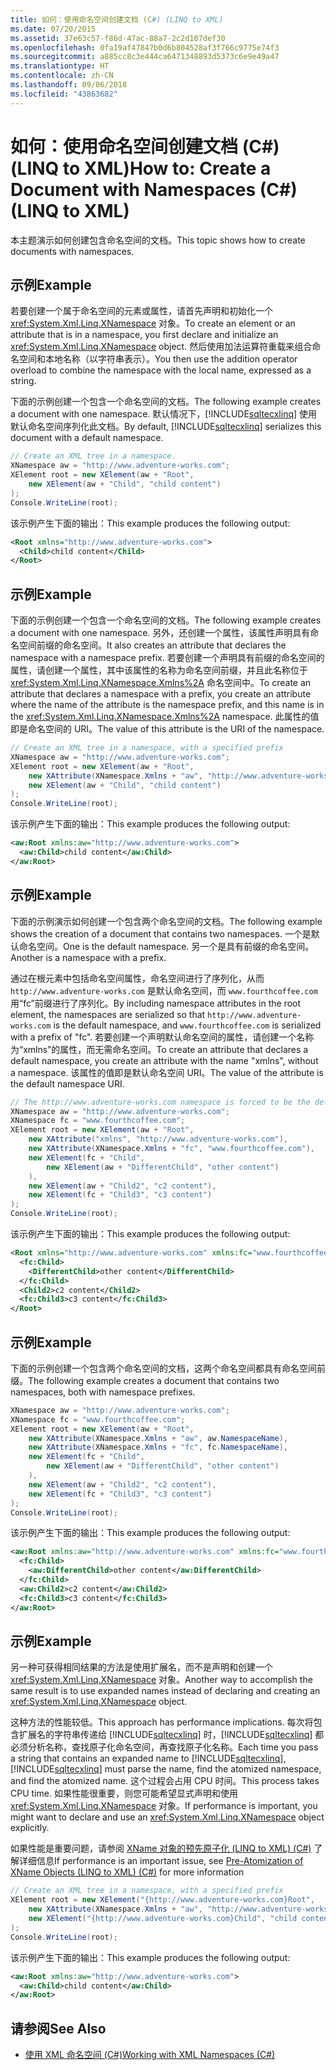```yaml
---
title: 如何：使用命名空间创建文档 (C#) (LINQ to XML)
ms.date: 07/20/2015
ms.assetid: 37e63c57-f86d-47ac-88a7-2c2d107def30
ms.openlocfilehash: 0fa19af47847b0d6b804528af3f766c9775e74f3
ms.sourcegitcommit: a885cc8c3e444ca6471348893d5373c6e9e49a47
ms.translationtype: HT
ms.contentlocale: zh-CN
ms.lasthandoff: 09/06/2018
ms.locfileid: "43863682"
---
```

# <a name="how-to-create-a-document-with-namespaces-c-linq-to-xml"></a><span data-ttu-id="04acd-102">如何：使用命名空间创建文档 (C#) (LINQ to XML)</span><span class="sxs-lookup"><span data-stu-id="04acd-102">How to: Create a Document with Namespaces (C#) (LINQ to XML)</span></span>
<span data-ttu-id="04acd-103">本主题演示如何创建包含命名空间的文档。</span><span class="sxs-lookup"><span data-stu-id="04acd-103">This topic shows how to create documents with namespaces.</span></span>  
  
## <a name="example"></a><span data-ttu-id="04acd-104">示例</span><span class="sxs-lookup"><span data-stu-id="04acd-104">Example</span></span>  
 <span data-ttu-id="04acd-105">若要创建一个属于命名空间的元素或属性，请首先声明和初始化一个 <xref:System.Xml.Linq.XNamespace> 对象。</span><span class="sxs-lookup"><span data-stu-id="04acd-105">To create an element or an attribute that is in a namespace, you first declare and initialize an <xref:System.Xml.Linq.XNamespace> object.</span></span> <span data-ttu-id="04acd-106">然后使用加法运算符重载来组合命名空间和本地名称（以字符串表示）。</span><span class="sxs-lookup"><span data-stu-id="04acd-106">You then use the addition operator overload to combine the namespace with the local name, expressed as a string.</span></span>  
  
 <span data-ttu-id="04acd-107">下面的示例创建一个包含一个命名空间的文档。</span><span class="sxs-lookup"><span data-stu-id="04acd-107">The following example creates a document with one namespace.</span></span> <span data-ttu-id="04acd-108">默认情况下，[!INCLUDE[sqltecxlinq](~/includes/sqltecxlinq-md.md)] 使用默认命名空间序列化此文档。</span><span class="sxs-lookup"><span data-stu-id="04acd-108">By default, [!INCLUDE[sqltecxlinq](~/includes/sqltecxlinq-md.md)] serializes this document with a default namespace.</span></span>  
  
```csharp  
// Create an XML tree in a namespace.  
XNamespace aw = "http://www.adventure-works.com";  
XElement root = new XElement(aw + "Root",  
    new XElement(aw + "Child", "child content")  
);  
Console.WriteLine(root);  
```  
  
 <span data-ttu-id="04acd-109">该示例产生下面的输出：</span><span class="sxs-lookup"><span data-stu-id="04acd-109">This example produces the following output:</span></span>  
  
```xml  
<Root xmlns="http://www.adventure-works.com">  
  <Child>child content</Child>  
</Root>  
```  
  
## <a name="example"></a><span data-ttu-id="04acd-110">示例</span><span class="sxs-lookup"><span data-stu-id="04acd-110">Example</span></span>  
 <span data-ttu-id="04acd-111">下面的示例创建一个包含一个命名空间的文档。</span><span class="sxs-lookup"><span data-stu-id="04acd-111">The following example creates a document with one namespace.</span></span> <span data-ttu-id="04acd-112">另外，还创建一个属性，该属性声明具有命名空间前缀的命名空间。</span><span class="sxs-lookup"><span data-stu-id="04acd-112">It also creates an attribute that declares the namespace with a namespace prefix.</span></span> <span data-ttu-id="04acd-113">若要创建一个声明具有前缀的命名空间的属性，请创建一个属性，其中该属性的名称为命名空间前缀，并且此名称位于 <xref:System.Xml.Linq.XNamespace.Xmlns%2A> 命名空间中。</span><span class="sxs-lookup"><span data-stu-id="04acd-113">To create an attribute that declares a namespace with a prefix, you create an attribute where the name of the attribute is the namespace prefix, and this name is in the <xref:System.Xml.Linq.XNamespace.Xmlns%2A> namespace.</span></span> <span data-ttu-id="04acd-114">此属性的值即是命名空间的 URI。</span><span class="sxs-lookup"><span data-stu-id="04acd-114">The value of this attribute is the URI of the namespace.</span></span>  
  
```csharp  
// Create an XML tree in a namespace, with a specified prefix  
XNamespace aw = "http://www.adventure-works.com";  
XElement root = new XElement(aw + "Root",  
    new XAttribute(XNamespace.Xmlns + "aw", "http://www.adventure-works.com"),  
    new XElement(aw + "Child", "child content")  
);  
Console.WriteLine(root);  
```  
  
 <span data-ttu-id="04acd-115">该示例产生下面的输出：</span><span class="sxs-lookup"><span data-stu-id="04acd-115">This example produces the following output:</span></span>  
  
```xml  
<aw:Root xmlns:aw="http://www.adventure-works.com">  
  <aw:Child>child content</aw:Child>  
</aw:Root>  
```  
  
## <a name="example"></a><span data-ttu-id="04acd-116">示例</span><span class="sxs-lookup"><span data-stu-id="04acd-116">Example</span></span>  
 <span data-ttu-id="04acd-117">下面的示例演示如何创建一个包含两个命名空间的文档。</span><span class="sxs-lookup"><span data-stu-id="04acd-117">The following example shows the creation of a document that contains two namespaces.</span></span> <span data-ttu-id="04acd-118">一个是默认命名空间。</span><span class="sxs-lookup"><span data-stu-id="04acd-118">One is the default namespace.</span></span> <span data-ttu-id="04acd-119">另一个是具有前缀的命名空间。</span><span class="sxs-lookup"><span data-stu-id="04acd-119">Another is a namespace with a prefix.</span></span>  
  
 <span data-ttu-id="04acd-120">通过在根元素中包括命名空间属性，命名空间进行了序列化，从而 `http://www.adventure-works.com` 是默认命名空间，而 `www.fourthcoffee.com` 用“fc”前缀进行了序列化。</span><span class="sxs-lookup"><span data-stu-id="04acd-120">By including namespace attributes in the root element, the namespaces are serialized so that `http://www.adventure-works.com` is the default namespace, and `www.fourthcoffee.com` is serialized with a prefix of "fc".</span></span> <span data-ttu-id="04acd-121">若要创建一个声明默认命名空间的属性，请创建一个名称为“xmlns”的属性，而无需命名空间。</span><span class="sxs-lookup"><span data-stu-id="04acd-121">To create an attribute that declares a default namespace, you create an attribute with the name "xmlns", without a namespace.</span></span> <span data-ttu-id="04acd-122">该属性的值即是默认命名空间 URI。</span><span class="sxs-lookup"><span data-stu-id="04acd-122">The value of the attribute is the default namespace URI.</span></span>  
  
```csharp  
// The http://www.adventure-works.com namespace is forced to be the default namespace.  
XNamespace aw = "http://www.adventure-works.com";  
XNamespace fc = "www.fourthcoffee.com";  
XElement root = new XElement(aw + "Root",  
    new XAttribute("xmlns", "http://www.adventure-works.com"),  
    new XAttribute(XNamespace.Xmlns + "fc", "www.fourthcoffee.com"),  
    new XElement(fc + "Child",  
        new XElement(aw + "DifferentChild", "other content")  
    ),  
    new XElement(aw + "Child2", "c2 content"),  
    new XElement(fc + "Child3", "c3 content")  
);  
Console.WriteLine(root);  
```  
  
 <span data-ttu-id="04acd-123">该示例产生下面的输出：</span><span class="sxs-lookup"><span data-stu-id="04acd-123">This example produces the following output:</span></span>  
  
```xml  
<Root xmlns="http://www.adventure-works.com" xmlns:fc="www.fourthcoffee.com">  
  <fc:Child>  
    <DifferentChild>other content</DifferentChild>  
  </fc:Child>  
  <Child2>c2 content</Child2>  
  <fc:Child3>c3 content</fc:Child3>  
</Root>  
```  
  
## <a name="example"></a><span data-ttu-id="04acd-124">示例</span><span class="sxs-lookup"><span data-stu-id="04acd-124">Example</span></span>  
 <span data-ttu-id="04acd-125">下面的示例创建一个包含两个命名空间的文档，这两个命名空间都具有命名空间前缀。</span><span class="sxs-lookup"><span data-stu-id="04acd-125">The following example creates a document that contains two namespaces, both with namespace prefixes.</span></span>  
  
```csharp  
XNamespace aw = "http://www.adventure-works.com";  
XNamespace fc = "www.fourthcoffee.com";  
XElement root = new XElement(aw + "Root",  
    new XAttribute(XNamespace.Xmlns + "aw", aw.NamespaceName),  
    new XAttribute(XNamespace.Xmlns + "fc", fc.NamespaceName),  
    new XElement(fc + "Child",  
        new XElement(aw + "DifferentChild", "other content")  
    ),  
    new XElement(aw + "Child2", "c2 content"),  
    new XElement(fc + "Child3", "c3 content")  
);  
Console.WriteLine(root);  
```  
  
 <span data-ttu-id="04acd-126">该示例产生下面的输出：</span><span class="sxs-lookup"><span data-stu-id="04acd-126">This example produces the following output:</span></span>  
  
```xml  
<aw:Root xmlns:aw="http://www.adventure-works.com" xmlns:fc="www.fourthcoffee.com">  
  <fc:Child>  
    <aw:DifferentChild>other content</aw:DifferentChild>  
  </fc:Child>  
  <aw:Child2>c2 content</aw:Child2>  
  <fc:Child3>c3 content</fc:Child3>  
</aw:Root>  
```  
  
## <a name="example"></a><span data-ttu-id="04acd-127">示例</span><span class="sxs-lookup"><span data-stu-id="04acd-127">Example</span></span>  
 <span data-ttu-id="04acd-128">另一种可获得相同结果的方法是使用扩展名，而不是声明和创建一个 <xref:System.Xml.Linq.XNamespace> 对象。</span><span class="sxs-lookup"><span data-stu-id="04acd-128">Another way to accomplish the same result is to use expanded names instead of declaring and creating an <xref:System.Xml.Linq.XNamespace> object.</span></span>  
  
 <span data-ttu-id="04acd-129">这种方法的性能较低。</span><span class="sxs-lookup"><span data-stu-id="04acd-129">This approach has performance implications.</span></span> <span data-ttu-id="04acd-130">每次将包含扩展名的字符串传递给 [!INCLUDE[sqltecxlinq](~/includes/sqltecxlinq-md.md)] 时，[!INCLUDE[sqltecxlinq](~/includes/sqltecxlinq-md.md)] 都必须分析名称，查找原子化命名空间，再查找原子化名称。</span><span class="sxs-lookup"><span data-stu-id="04acd-130">Each time you pass a string that contains an expanded name to [!INCLUDE[sqltecxlinq](~/includes/sqltecxlinq-md.md)], [!INCLUDE[sqltecxlinq](~/includes/sqltecxlinq-md.md)] must parse the name, find the atomized namespace, and find the atomized name.</span></span> <span data-ttu-id="04acd-131">这个过程会占用 CPU 时间。</span><span class="sxs-lookup"><span data-stu-id="04acd-131">This process takes CPU time.</span></span> <span data-ttu-id="04acd-132">如果性能很重要，则您可能希望显式声明和使用 <xref:System.Xml.Linq.XNamespace> 对象。</span><span class="sxs-lookup"><span data-stu-id="04acd-132">If performance is important, you might want to declare and use an <xref:System.Xml.Linq.XNamespace> object explicitly.</span></span>  
  
 <span data-ttu-id="04acd-133">如果性能是重要问题，请参阅 [XName 对象的预先原子化 (LINQ to XML) (C#)](../../../../csharp/programming-guide/concepts/linq/pre-atomization-of-xname-objects-linq-to-xml.md) 了解详细信息</span><span class="sxs-lookup"><span data-stu-id="04acd-133">If performance is an important issue, see [Pre-Atomization of XName Objects (LINQ to XML) (C#)](../../../../csharp/programming-guide/concepts/linq/pre-atomization-of-xname-objects-linq-to-xml.md) for more information</span></span>  
  
```csharp  
// Create an XML tree in a namespace, with a specified prefix  
XElement root = new XElement("{http://www.adventure-works.com}Root",  
    new XAttribute(XNamespace.Xmlns + "aw", "http://www.adventure-works.com"),  
    new XElement("{http://www.adventure-works.com}Child", "child content")  
);  
Console.WriteLine(root);  
```  
  
 <span data-ttu-id="04acd-134">该示例产生下面的输出：</span><span class="sxs-lookup"><span data-stu-id="04acd-134">This example produces the following output:</span></span>  
  
```xml  
<aw:Root xmlns:aw="http://www.adventure-works.com">  
  <aw:Child>child content</aw:Child>  
</aw:Root>  
```  
  
## <a name="see-also"></a><span data-ttu-id="04acd-135">请参阅</span><span class="sxs-lookup"><span data-stu-id="04acd-135">See Also</span></span>

- [<span data-ttu-id="04acd-136">使用 XML 命名空间 (C#)</span><span class="sxs-lookup"><span data-stu-id="04acd-136">Working with XML Namespaces (C#)</span></span>](../../../../csharp/programming-guide/concepts/linq/working-with-xml-namespaces.md)

